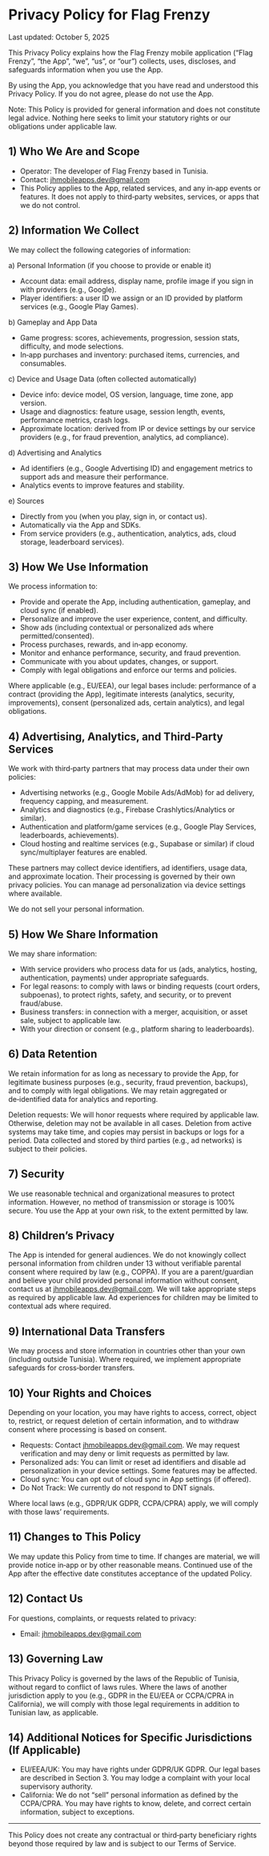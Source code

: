 # Privacy Policy for Flag Frenzy

Last updated: October 5, 2025

This Privacy Policy explains how the Flag Frenzy mobile application (“Flag Frenzy”, “the App”, “we”, “us”, or “our”) collects, uses, discloses, and safeguards information when you use the App.

By using the App, you acknowledge that you have read and understood this Privacy Policy. If you do not agree, please do not use the App.

Note: This Policy is provided for general information and does not constitute legal advice. Nothing here seeks to limit your statutory rights or our obligations under applicable law.

## 1) Who We Are and Scope
- Operator: The developer of Flag Frenzy based in Tunisia.
- Contact: jhmobileapps.dev@gmail.com
- This Policy applies to the App, related services, and any in‑app events or features. It does not apply to third‑party websites, services, or apps that we do not control.

## 2) Information We Collect
We may collect the following categories of information:

a) Personal Information (if you choose to provide or enable it)
- Account data: email address, display name, profile image if you sign in with providers (e.g., Google).
- Player identifiers: a user ID we assign or an ID provided by platform services (e.g., Google Play Games).

b) Gameplay and App Data
- Game progress: scores, achievements, progression, session stats, difficulty, and mode selections.
- In‑app purchases and inventory: purchased items, currencies, and consumables.

c) Device and Usage Data (often collected automatically)
- Device info: device model, OS version, language, time zone, app version.
- Usage and diagnostics: feature usage, session length, events, performance metrics, crash logs.
- Approximate location: derived from IP or device settings by our service providers (e.g., for fraud prevention, analytics, ad compliance).

d) Advertising and Analytics
- Ad identifiers (e.g., Google Advertising ID) and engagement metrics to support ads and measure their performance.
- Analytics events to improve features and stability.

e) Sources
- Directly from you (when you play, sign in, or contact us).
- Automatically via the App and SDKs.
- From service providers (e.g., authentication, analytics, ads, cloud storage, leaderboard services).

## 3) How We Use Information
We process information to:
- Provide and operate the App, including authentication, gameplay, and cloud sync (if enabled).
- Personalize and improve the user experience, content, and difficulty.
- Show ads (including contextual or personalized ads where permitted/consented).
- Process purchases, rewards, and in‑app economy.
- Monitor and enhance performance, security, and fraud prevention.
- Communicate with you about updates, changes, or support.
- Comply with legal obligations and enforce our terms and policies.

Where applicable (e.g., EU/EEA), our legal bases include: performance of a contract (providing the App), legitimate interests (analytics, security, improvements), consent (personalized ads, certain analytics), and legal obligations.

## 4) Advertising, Analytics, and Third‑Party Services
We work with third‑party partners that may process data under their own policies:
- Advertising networks (e.g., Google Mobile Ads/AdMob) for ad delivery, frequency capping, and measurement.
- Analytics and diagnostics (e.g., Firebase Crashlytics/Analytics or similar).
- Authentication and platform/game services (e.g., Google Play Services, leaderboards, achievements).
- Cloud hosting and realtime services (e.g., Supabase or similar) if cloud sync/multiplayer features are enabled.

These partners may collect device identifiers, ad identifiers, usage data, and approximate location. Their processing is governed by their own privacy policies. You can manage ad personalization via device settings where available.

We do not sell your personal information.

## 5) How We Share Information
We may share information:
- With service providers who process data for us (ads, analytics, hosting, authentication, payments) under appropriate safeguards.
- For legal reasons: to comply with laws or binding requests (court orders, subpoenas), to protect rights, safety, and security, or to prevent fraud/abuse.
- Business transfers: in connection with a merger, acquisition, or asset sale, subject to applicable law.
- With your direction or consent (e.g., platform sharing to leaderboards).

## 6) Data Retention
We retain information for as long as necessary to provide the App, for legitimate business purposes (e.g., security, fraud prevention, backups), and to comply with legal obligations. We may retain aggregated or de‑identified data for analytics and reporting.

Deletion requests: We will honor requests where required by applicable law. Otherwise, deletion may not be available in all cases. Deletion from active systems may take time, and copies may persist in backups or logs for a period. Data collected and stored by third parties (e.g., ad networks) is subject to their policies.

## 7) Security
We use reasonable technical and organizational measures to protect information. However, no method of transmission or storage is 100% secure. You use the App at your own risk, to the extent permitted by law.

## 8) Children’s Privacy
The App is intended for general audiences. We do not knowingly collect personal information from children under 13 without verifiable parental consent where required by law (e.g., COPPA). If you are a parent/guardian and believe your child provided personal information without consent, contact us at jhmobileapps.dev@gmail.com. We will take appropriate steps as required by applicable law. Ad experiences for children may be limited to contextual ads where required.

## 9) International Data Transfers
We may process and store information in countries other than your own (including outside Tunisia). Where required, we implement appropriate safeguards for cross‑border transfers.

## 10) Your Rights and Choices
Depending on your location, you may have rights to access, correct, object to, restrict, or request deletion of certain information, and to withdraw consent where processing is based on consent.

- Requests: Contact jhmobileapps.dev@gmail.com. We may request verification and may deny or limit requests as permitted by law.
- Personalized ads: You can limit or reset ad identifiers and disable ad personalization in your device settings. Some features may be affected.
- Cloud sync: You can opt out of cloud sync in App settings (if offered).
- Do Not Track: We currently do not respond to DNT signals.

Where local laws (e.g., GDPR/UK GDPR, CCPA/CPRA) apply, we will comply with those laws’ requirements.

## 11) Changes to This Policy
We may update this Policy from time to time. If changes are material, we will provide notice in‑app or by other reasonable means. Continued use of the App after the effective date constitutes acceptance of the updated Policy.

## 12) Contact Us
For questions, complaints, or requests related to privacy:
- Email: jhmobileapps.dev@gmail.com

## 13) Governing Law
This Privacy Policy is governed by the laws of the Republic of Tunisia, without regard to conflict of laws rules. Where the laws of another jurisdiction apply to you (e.g., GDPR in the EU/EEA or CCPA/CPRA in California), we will comply with those legal requirements in addition to Tunisian law, as applicable.

## 14) Additional Notices for Specific Jurisdictions (If Applicable)
- EU/EEA/UK: You may have rights under GDPR/UK GDPR. Our legal bases are described in Section 3. You may lodge a complaint with your local supervisory authority.
- California: We do not “sell” personal information as defined by the CCPA/CPRA. You may have rights to know, delete, and correct certain information, subject to exceptions.

---

This Policy does not create any contractual or third‑party beneficiary rights beyond those required by law and is subject to our Terms of Service.